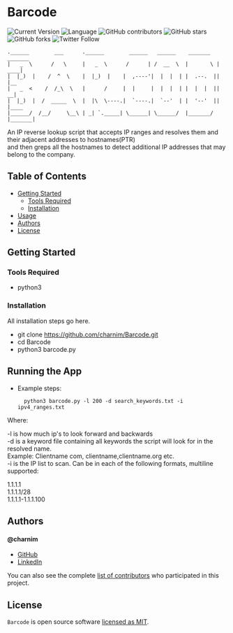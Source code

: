 # Barcode

![Current Version](https://img.shields.io/badge/version-v1-blue)
![Language](https://img.shields.io/badge/Language-Python-purple)
![GitHub contributors](https://img.shields.io/github/contributors/charnim/barcode)
![GitHub stars](https://img.shields.io/github/stars/charnim/barcode?style=social)
![GitHub forks](https://img.shields.io/github/forks/charnim/barcode?style=social)
![Twitter Follow](https://img.shields.io/twitter/follow/charnim5?style=social)


```
.______        ___      .______        ______   ______    _______   _______ 
|   _  \      /   \     |   _  \      /      | /  __  \  |       \ |   ____|
|  |_)  |    /  ^  \    |  |_)  |    |  ,----'|  |  |  | |  .--.  ||  |__   
|   _  <    /  /_\  \   |      /     |  |     |  |  |  | |  |  |  ||   __|  
|  |_)  |  /  _____  \  |  |\  \----.|  `----.|  `--'  | |  '--'  ||  |____ 
|______/  /__/     \__\ | _| `._____| \______| \______/  |_______/ |_______|
```                                                                         

An IP reverse lookup script that accepts IP ranges and resolves them and their adjacent addresses to hostnames(PTR)<br>
and then greps all the hostnames to detect additional IP addresses that may belong to the company.

## Table of Contents
- [Getting Started](#getting-started)
	- [Tools Required](#tools-required)
	- [Installation](#installation)
- [Usage](#Usage)
- [Authors](#authors)
- [License](#License)

## Getting Started

### Tools Required

* python3

### Installation

All installation steps go here.

* git clone https://github.com/charnim/Barcode.git
* cd Barcode
* python3 barcode.py

## Running the App

* Example steps:
  ```
    python3 barcode.py -l 200 -d search_keywords.txt -i ipv4_ranges.txt
  ```


Where: 

-l is how much ip's to look forward and backwards<br>
-d is a keyword file containing all keywords the script will look for in the resolved name. <br>
Example: Clientname com, clientname,clientname.org etc. <br>
-i is the IP list to scan. Can be in each of the following formats, multiline supported:

1.1.1.1<br>
1.1.1.1/28<br>
1.1.1.1-1.1.1.100

## Authors

#### @charnim
* [GitHub]
* [LinkedIn]

You can also see the complete [list of contributors][contributors] who participated in this project.

## License

`Barcode` is open source software [licensed as MIT][license].

[//]: # (HyperLinks)

[GitHub Repository]: https://github.com/charnim/barcode
[GitHub Pages]: https://madhur-taneja.github.io/README-Template
[CONTRIBUTING.md]: https://github.com/charnim/barcode/blob/master/CONTRIBUTING.md
[tags]: https://github.com/charnim/barcode/tags

[GitHub]: https://github.com/charnim
[LinkedIn]: https://www.linkedin.com/in/charnim/

[contributors]: https://github.com/charnim/barcode/contributors
[license]: https://github.com/charnim/barcode/blob/master/LICENSE.md
